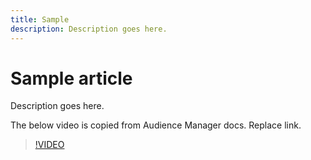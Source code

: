 ```yaml
---
title: Sample
description: Description goes here.
---
```

# Sample article

Description goes here.

The below video is copied from Audience Manager docs. Replace link.

>[!VIDEO](https://video.tv.adobe.com/v/29770/?quality=12)
